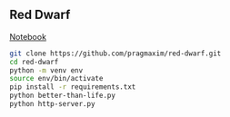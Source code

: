 ## Red Dwarf 

[Notebook](https://colab.research.google.com/drive/10ynrJa4pre6z_qCoDTbrOfKSGMjBPI4U?usp=sharing)

```bash
git clone https://github.com/pragmaxim/red-dwarf.git
cd red-dwarf
python -m venv env
source env/bin/activate
pip install -r requirements.txt
python better-than-life.py
python http-server.py
```